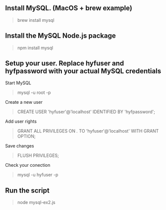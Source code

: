 ## Install MySQL. (MacOS + brew example) 
>brew install mysql

## Install the MySQL Node.js package
>npm install mysql

## Setup your user. Replace hyfuser and hyfpassword with your actual MySQL credentials
Start MySQL
>mysql -u root -p

Create a new user
>CREATE USER 'hyfuser'@'localhost' IDENTIFIED BY 'hyfpassword';

Add user rights
>GRANT ALL PRIVILEGES ON *.* TO 'hyfuser'@'localhost' WITH GRANT OPTION;

Save changes
>FLUSH PRIVILEGES;

Check your conection
>mysql -u hyfuser -p

## Run the script
>node mysql-ex2.js